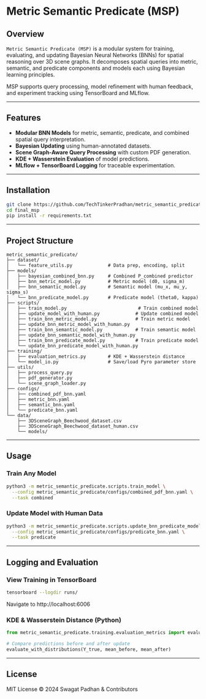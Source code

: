 # Metric Semantic Predicate (MSP)

## Overview

`Metric Semantic Predicate (MSP)` is a modular system for training, evaluating, and updating Bayesian Neural Networks (BNNs) for spatial reasoning over 3D scene graphs. It decomposes spatial queries into metric, semantic, and predicate components and models each using Bayesian learning principles.

MSP supports query processing, model refinement with human feedback, and experiment tracking using TensorBoard and MLflow.

---

## Features

- **Modular BNN Models** for metric, semantic, predicate, and combined spatial query interpretation.
- **Bayesian Updating** using human-annotated datasets.
- **Scene Graph-Aware Query Processing** with custom PDF generation.
- **KDE + Wasserstein Evaluation** of model predictions.
- **MLflow + TensorBoard Logging** for traceable experimentation.

---

## Installation

```bash
git clone https://github.com/TechTinkerPradhan/metric_semantic_predicate.git
cd final_msp
pip install -r requirements.txt
```

---

## Project Structure

```
metric_semantic_predicate/
├── dataset/
│   └── feature_utils.py             # Data prep, encoding, split
├── models/
│   ├── bayesian_combined_bnn.py     # Combined P_combined predictor
│   ├── bnn_metric_model.py          # Metric model (d0, sigma_m)
│   ├── bnn_semantic_model.py        # Semantic model (mu_x, mu_y, sigma_s)
│   └── bnn_predicate_model.py       # Predicate model (theta0, kappa)
├── scripts/
│   ├── train_model.py                          # Train combined model
│   ├── update_model_with_human.py             # Update combined model
│   ├── train_bnn_metric_model.py              # Train metric model
│   ├── update_bnn_metric_model_with_human.py
│   ├── train_bnn_semantic_model.py            # Train semantic model
│   ├── update_bnn_semantic_model_with_human.py
│   ├── train_bnn_predicate_model.py           # Train predicate model
│   └── update_bnn_predicate_model_with_human.py
├── training/
│   ├── evaluation_metrics.py        # KDE + Wasserstein distance
│   └── model_io.py                  # Save/load Pyro parameter store
├── utils/
│   ├── process_query.py
│   ├── pdf_generator.py
│   └── scene_graph_loader.py
├── configs/
│   ├── combined_pdf_bnn.yaml
│   ├── metric_bnn.yaml
│   ├── semantic_bnn.yaml
│   └── predicate_bnn.yaml
└── data/
    ├── 3DSceneGraph_Beechwood_dataset.csv
    ├── 3DSceneGraph_Beechwood_dataset_human.csv
    └── models/
```

---

## Usage

### Train Any Model

```bash
python3 -m metric_semantic_predicate.scripts.train_model \
  --config metric_semantic_predicate/configs/combined_pdf_bnn.yaml \
  --task combined
```

### Update Model with Human Data

```bash
python3 -m metric_semantic_predicate.scripts.update_bnn_predicate_model_with_human \
  --config metric_semantic_predicate/configs/predicate_bnn.yaml \
  --task predicate
```

---

## Logging and Evaluation

### View Training in TensorBoard

```bash
tensorboard --logdir runs/
```

Navigate to http://localhost:6006

### KDE & Wasserstein Distance (Python)

```python
from metric_semantic_predicate.training.evaluation_metrics import evaluate_with_distributions

# Compare predictions before and after update
evaluate_with_distributions(Y_true, mean_before, mean_after)
```

---

## License

MIT License © 2024 Swagat Padhan & Contributors
